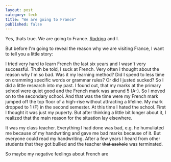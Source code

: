 ```yaml
---
layout: post
category: tech
title: "We are going to France"
published: false
---
```


Yes, thats true. We are going to France. [Rodrigo](http://rodrigohaenggi.com) and I. 

But before I'm going to reveal the reason why we are visiting France, I want to tell you a little story:

I tried very hard to learn French the last six years and I wasn't very successful. Truth be told, I suck at French.
Very often I thought about the reason why I'm so bad. Was it my learning method? Did I spend to less time on cramming specific words or grammar rules? Or did I justed sucked?
So I did a little research into my past. I found out, that my marks at the primary school were quiet good and the French mark was around 5 (A-). So I moved on to the
secondary school. And that was the time were my French mark jumped off the top floor of a high-rise without attracting a lifeline. My mark dropped to 1 (F) in the second semester.
At this time I hated the school. First I thought it was just my puperty. But after thinking a little bit longer about it, I realized that the main reason for the situation lay elsewhere.

It was my class teacher. Everything I had done was bad, e.g. he humuliated me because of my handwriting and gave me bad marks because of it. But everyone could read my handwriting.
After a few years I heard from other students that they got bullied and the teacher ~~that asshole~~ was terminated.

So maybe my negative feelings about French are 
